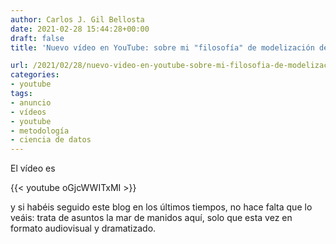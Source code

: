 ```yaml
---
author: Carlos J. Gil Bellosta
date: 2021-02-28 15:44:28+00:00
draft: false
title: 'Nuevo vídeo en YouTube: sobre mi "filosofía" de modelización de datos'

url: /2021/02/28/nuevo-video-en-youtube-sobre-mi-filosofia-de-modelizacion-de-datos/
categories:
- youtube
tags:
- anuncio
- vídeos
- youtube
- metodología
- ciencia de datos
---
```


El vídeo es

{{< youtube oGjcWWITxMI >}}

y si habéis seguido este blog en los últimos tiempos, no hace falta que lo veáis: trata de asuntos la mar de manidos aquí, solo que esta vez en formato audiovisual y dramatizado.



